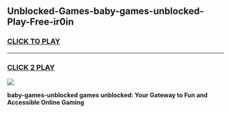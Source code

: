 
## Unblocked-Games-baby-games-unblocked-Play-Free-ir0in
<h3>
<a href="https://premium76.site?title=baby-games-unblocked&ref=19M">CLICK TO PLAY</a></h3>
<hr>

<h3>
<a href="https://premium76.site?title=baby-games-unblocked&ref=19M">CLICK 2 PLAY</a>
  
</h3>

<a href="https://premium76.site?title=baby-games-unblocked&ref=19M"><img src="https://clearcache.store/games.png"></a>


**baby-games-unblocked games unblocked: Your Gateway to Fun and Accessible Online Gaming**
